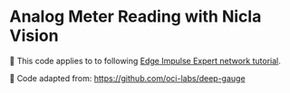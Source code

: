 # Analog Meter Reading with Nicla Vision

📝 This code applies to to following [Edge Impulse Expert network tutorial](https://docs.edgeimpulse.com/experts/analog-meter-reading-with-nicla-vision).

📌 Code adapted from: https://github.com/oci-labs/deep-gauge
